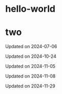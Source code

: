 # hello-world

# two


Updated on 2024-07-06

Updated on 2024-10-24

Updated on 2024-11-05

Updated on 2024-11-08

Updated on 2024-11-29